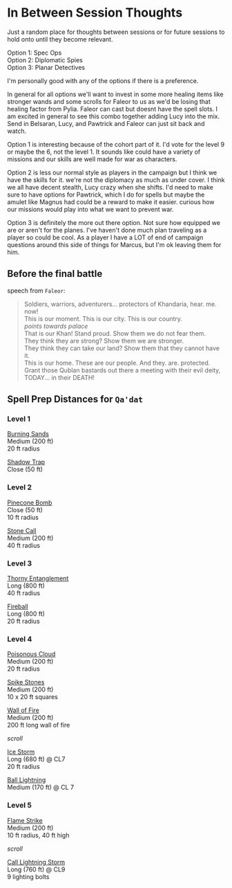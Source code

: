 # In Between Session Thoughts

Just a random place for thoughts between sessions or for future sessions to hold onto until they become relevant.

Option 1: Spec Ops  
Option 2: Diplomatic Spies  
Option 3: Planar Detectives

I'm personally good with any of the options if there is a preference.

In general for all options we'll want to invest in some more healing items like stronger wands and some scrolls for Faleor to us as we'd be losing that healing factor from Pylia. Faleor can cast but doesnt have the spell slots. I am excited in general to see this combo together adding Lucy into the mix. Send in Belsaran, Lucy, and Pawtrick and Faleor can just sit back and watch.

Option 1 is interesting because of the cohort part of it. I'd vote for the level 9 or maybe the 6, not the level 1. It sounds like could have a variety of missions and our skills are well made for war as characters.

Option 2 is less our normal style as players in the campaign but I think we have the skills for it. we're not the diplomacy as much as under cover. I think we all have decent stealth, Lucy crazy when she shifts. I'd need to make sure to have options for Pawtrick, which I do for spells but maybe the amulet like Magnus had could be a reward to make it easier. curious how our missions would play into what we want to prevent war.

Option 3 is definitely the more out there option. Not sure how equipped we are or aren't for the planes. I've haven't done much plan traveling as a player so could be cool. As a player I have a LOT of end of campaign questions around this side of things for Marcus, but I'm ok leaving them for him.



## Before the final battle

speech from `Faleor`:  

> Soldiers, warriors, adventurers... protectors of Khandaria, hear. me. now!  
> This is our moment. This is our city. This is our country.  
> _points towards palace_  
> That is our Khan! Stand proud. Show them we do not fear them.  
> They think they are strong? Show them we are stronger.  
> They think they can take our land? Show them that they cannot have it.  
> This is our home. These are our people. And they. are. protected.  
> Grant those Qublan bastards out there a meeting with their evil deity, TODAY... in their DEATH!


## Spell Prep Distances for `Qa'dat`

### Level 1 

[Burning Sands](https://www.aonprd.com/SpellDisplay.aspx?ItemName=Burning%20Sands)  
Medium (200 ft)  
20 ft radius

[Shadow Trap](https://www.aonprd.com/SpellDisplay.aspx?ItemName=Shadow%20Trap)  
Close (50 ft)


### Level 2

[Pinecone Bomb](https://www.aonprd.com/SpellDisplay.aspx?ItemName=Pinecone%20Bomb)  
Close (50 ft)  
10 ft radius

[Stone Call](https://www.aonprd.com/SpellDisplay.aspx?ItemName=Stone%20Call)  
Medium (200 ft)  
40 ft radius  


### Level 3

[Thorny Entanglement](https://www.aonprd.com/SpellDisplay.aspx?ItemName=Thorny%20Entanglement)  
Long (800 ft)  
40 ft radius  

[Fireball](https://www.aonprd.com/SpellDisplay.aspx?ItemName=Fireball)  
Long (800 ft)  
20 ft radius  


### Level 4

[Poisonous Cloud](https://www.aonprd.com/SpellDisplay.aspx?ItemName=Poisonous%20Cloud)  
Medium (200 ft)  
20 ft radius  

[Spike Stones](https://www.aonprd.com/SpellDisplay.aspx?ItemName=Spike%20Stones)  
Medium (200 ft)  
10 x 20 ft squares  

[Wall of Fire](https://www.aonprd.com/SpellDisplay.aspx?ItemName=Wall+of+Fire)  
Medium (200 ft)  
200 ft long wall of fire  

_scroll_  

[Ice Storm](https://www.aonprd.com/SpellDisplay.aspx?ItemName=Ice%20Storm)  
Long (680 ft) @ CL7  
20 ft radius  

[Ball Lightning](https://www.aonprd.com/SpellDisplay.aspx?ItemName=Ball%20Lightning)  
Medium (170 ft) @ CL 7


### Level 5

[Flame Strike](https://www.aonprd.com/SpellDisplay.aspx?ItemName=Flame%20Strike)  
Medium (200 ft)  
10 ft radius, 40 ft high  

_scroll_  

[Call Lightning Storm](https://www.aonprd.com/SpellDisplay.aspx?ItemName=Call%20Lightning%20Storm)  
Long (760 ft) @ CL9  
9 lighting bolts  
